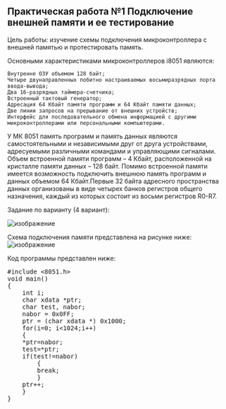 <h2>Практическая работа №1 Подключение внешней памяти и ее тестирование</h2>
Цель работы: изучение схемы подключения микроконтроллера с внешней памятью и протестировать память.

Основными характеристиками микроконтроллеров i8051 являются:

    Внутренне ОЗУ объемом 128 байт;
    Четыре двунаправленных побитно настраиваемых восьмиразрядных порта ввода-вывода;
    Два 16-разрядных таймера-счетчика;
    Встроенный тактовый генератор;
    Адресация 64 Кбайт памяти программ и 64 Кбайт памяти данных;
    Две линии запросов на прерывание от внешних устройств;
    Интерфейс для последовательного обмена информацией с другими микроконтроллерами или персональными компьютерами.

У МК 8051 память программ и память данных являются самостоятельными и независимыми друг от друга устройствами, адресуемыми различными командами и управляющими сигналами. Объем встроенной памяти программ – 4 Кбайт, расположенной на кристалле памяти данных – 128 байт. Помимо встроенной памяти имеется возможность подключить внешнюю память программ и данных объемом 64 Кбайт.Первые 32 байта адресного пространства данных организованы в виде четырех банков регистров общего назначения, каждый из которых состоит из восьми регистров R0-R7.

Задание по варианту (4 вариант):

![изображение](https://user-images.githubusercontent.com/86686038/233958869-413c5586-5058-43db-abf7-c059b19d6e1c.png)


Схема подключения памяти представлена на рисунке ниже:
![изображение](https://user-images.githubusercontent.com/86686038/233959049-5c4ff979-ce0b-4003-a687-6e92c0ae6eb2.png)


Код программы представлен нижe:
<pre>
#include <8051.h>
void main()
{
	int i;
	char xdata *ptr;
	char test, nabor;
	nabor = 0x0FF;
	ptr = (char xdata *) 0x1000;
	for(i=0; i<1024;i++)
	{
	*ptr=nabor;
	test=*ptr;
	if(test!=nabor)
		{
		break;
		}
	ptr++;
	}
}
</pre>
